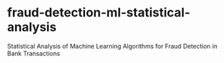 # fraud-detection-ml-statistical-analysis
Statistical Analysis of Machine Learning Algorithms for Fraud Detection in Bank Transactions
